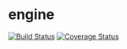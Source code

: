 # engine
[![Build Status](https://travis-ci.com/harding-capstone/engine.svg?branch=master)](https://travis-ci.com/harding-capstone/engine)
[![Coverage Status](https://coveralls.io/repos/github/harding-capstone/engine/badge.svg?branch=master)](https://coveralls.io/github/harding-capstone/engine?branch=master)
